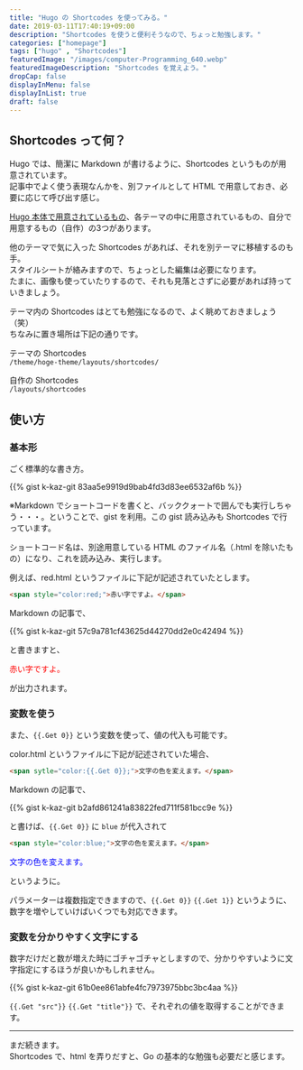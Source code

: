 ```yaml
---
title: "Hugo の Shortcodes を使ってみる。"
date: 2019-03-11T17:40:19+09:00
description: "Shortcodes を使うと便利そうなので、ちょっと勉強します。"
categories: ["homepage"]
tags: ["hugo" , "Shortcodes"]
featuredImage: "/images/computer-Programming_640.webp"
featuredImageDescription: "Shortcodes を覚えよう。"
dropCap: false
displayInMenu: false
displayInList: true
draft: false
---
```

## Shortcodes って何？
Hugo では、簡潔に Markdown が書けるように、Shortcodes というものが用意されています。  
記事中でよく使う表現なんかを、別ファイルとして HTML で用意しておき、必要に応じて呼び出す感じ。

[Hugo 本体で用意されているもの](https://gohugo.io/content-management/shortcodes/)、各テーマの中に用意されているもの、自分で用意するもの（自作）の3つがあります。

他のテーマで気に入った Shortcodes があれば、それを別テーマに移植するのも手。  
スタイルシートが絡みますので、ちょっとした編集は必要になります。  
たまに、画像も使っていたりするので、それも見落とさずに必要があれば持っていきましょう。

テーマ内の Shortcodes はとても勉強になるので、よく眺めておきましょう（笑）  
ちなみに置き場所は下記の通りです。

テーマの Shortcodes  
`/theme/hoge-theme/layouts/shortcodes/`

自作の Shortcodes  
`/layouts/shortcodes`

## 使い方
### 基本形
ごく標準的な書き方。

{{% gist k-kaz-git 83aa5e9919d9bab4fd3d83ee6532af6b %}}

※Markdown でショートコードを書くと、バッククォートで囲んでも実行しちゃう・・・。ということで、gist を利用。この gist 読み込みも Shortcodes で行っています。

ショートコード名は、別途用意している HTML のファイル名（.html を除いたもの）になり、これを読み込み、実行します。

例えば、red.html というファイルに下記が記述されていたとします。

```html
<span style="color:red;">赤い字ですよ。</span>
```

Markdown の記事で、

{{% gist k-kaz-git 57c9a781cf43625d44270dd2e0c42494 %}}

と書きますと、

<span style="color:red;">赤い字ですよ。</span>

が出力されます。

### 変数を使う
また、`{{.Get 0}}` という変数を使って、値の代入も可能です。

color.html というファイルに下記が記述されていた場合、

```html
<span sytle="color:{{.Get 0}};">文字の色を変えます。</span>
```
Markdown の記事で、

{{% gist k-kaz-git b2afd861241a83822fed711f581bcc9e %}}

と書けば、`{{.Get 0}}` に `blue` が代入されて

```html
<span style="color:blue;">文字の色を変えます。</span>
```

<span style="color:blue;">文字の色を変えます。</span>

というように。

パラメーターは複数指定できますので、`{{.Get 0}}` `{{.Get 1}}` というように、数字を増やしていけばいくつでも対応できます。

### 変数を分かりやすく文字にする
数字だけだと数が増えた時にゴチャゴチャとしますので、分かりやすいように文字指定にするほうが良いかもしれません。

{{% gist k-kaz-git 61b0ee861abfe4fc7973975bbc3bc4aa %}}

`{{.Get "src"}}` `{{.Get "title"}}` で、それぞれの値を取得することができます。

---

まだ続きます。  
Shortcodes で、html を弄りだすと、Go の基本的な勉強も必要だと感じます。
